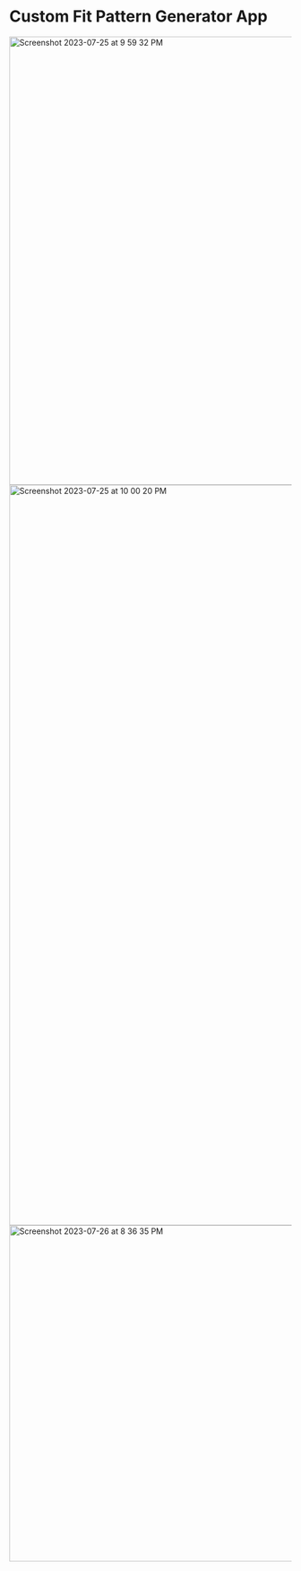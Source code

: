 # Custom Fit Pattern Generator App

<img width="1230" height="800" alt="Screenshot 2023-07-25 at 9 59 32 PM" src="https://github.com/causeys/pattern_app/assets/61594780/0c2d8145-a33d-4304-bb27-0791b38502f4">

<img width="1321" alt="Screenshot 2023-07-25 at 10 00 20 PM" src="https://github.com/causeys/pattern_app/assets/61594780/c42042db-7448-4fba-a5f7-9994b7217de9">

<img width="600" alt="Screenshot 2023-07-26 at 8 36 35 PM" src="https://github.com/causeys/pattern_app/assets/61594780/54c40664-732b-439b-8e66-243bf86b60b3">







